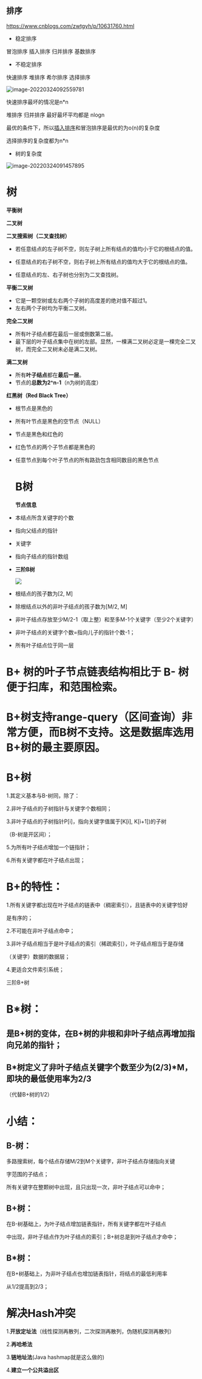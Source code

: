 ## 排序

https://www.cnblogs.com/zwtgyh/p/10631760.html

- 稳定排序

冒泡排序 插入排序 归并排序 基数排序



- 不稳定排序

快速排序 堆排序 希尔排序 选择排序

![image-20220324092559781](数据结构/image-20220324092559781.png)

快速排序最坏的情况是n*n

堆排序 归并排序  最好最坏平均都是 nlogn



最优的条件下，所以[插入排序](https://so.csdn.net/so/search?q=插入排序&spm=1001.2101.3001.7020)和冒泡排序是最优的为o(n)的复杂度

选择排序的复杂度都为n*n



- 树的复杂度

![image-20220324091457895](数据结构/image-20220324091457895.png)

# 树



**平衡树**



**二叉树**

**二叉搜索树（二叉查找树）**

- 若任意结点的左子树不空，则左子树上所有结点的值均小于它的根结点的值。

- 任意结点的右子树不空，则右子树上所有结点的值均大于它的根结点的值。

- 任意结点的左、右子树也分别为二叉查找树。

**平衡二叉树**

- 它是一颗空树或左右两个子树的高度差的绝对值不超过1。
- 左右两个子树均为平衡二叉树。

**完全二叉树**

- 所有叶子结点都在最后一层或倒数第二层。
- 最下层的叶子结点集中在树的左部。显然，一棵满二叉树必定是一棵完全二叉树，而完全二叉树未必是满二叉树。

**满二叉树**

- 所有**叶子结点**都在**最后一层**。
- 节点的**总数为2^n-1**（n为树的高度）



**红黑树（Red Black Tree）**

- 根节点是黑色的

- 所有叶节点是黑色的空节点（NULL）

- 节点是黑色和红色的

- 红色节点的两个子节点都是黑色的

- 任意节点到每个叶子节点的所有路劲包含相同数目的黑色节点
  
  
  
  
  
  # B树

  **节点信息**
  
- 本结点所含关键字的个数

- 指向父结点的指针

- 关键字

- 指向子结点的指针数组

- **三阶B树**
  
  ![](C:\Users\祥仔\AppData\Roaming\marktext\images\2019-09-01-14-04-08-image.png)

- 根结点的孩子数为[2, M]

- 除根结点以外的非叶子结点的孩子数为[M/2, M]

- 非叶子结点存放至少M/2-1（取上整）和至多M-1个关键字（至少2个关键字）

- 非叶子结点的关键字个数=指向儿子的指针个数-1；

- 所有叶子结点位于同一层

# B+ 树的叶子节点链表结构相比于 B- 树便于扫库，和范围检索。

# B+树支持range-query（区间查询）非常方便，而B树不支持。这是数据库选用B+树的最主要原因。

# B+树

1.其定义基本与B-树同，除了：

2.非叶子结点的子树指针与关键字个数相同；

3.非叶子结点的子树指针P[i]，指向关键字值属于[K[i], K[i+1])的子树

（B-树是开区间）；

5.为所有叶子结点增加一个链指针；

6.所有关键字都在叶子结点出现；

# B+的特性：

1.所有关键字都出现在叶子结点的链表中（稠密索引），且链表中的关键字恰好

是有序的；

2.不可能在非叶子结点命中；

3.非叶子结点相当于是叶子结点的索引（稀疏索引），叶子结点相当于是存储

（关键字）数据的数据层；

4.更适合文件索引系统；

三阶B+树



# B*树：

## 是B+树的变体，在B+树的非根和非叶子结点再增加指向兄弟的指针；



## B*树定义了非叶子结点关键字个数至少为(2/3)*M，即块的最低使用率为2/3

（代替B+树的1/2）

# 小结：

## B-树：

多路搜索树，每个结点存储M/2到M个关键字，非叶子结点存储指向关键

字范围的子结点；

所有关键字在整颗树中出现，且只出现一次，非叶子结点可以命中；

## B+树：

在B-树基础上，为叶子结点增加链表指针，所有关键字都在叶子结点

中出现，非叶子结点作为叶子结点的索引；B+树总是到叶子结点才命中；

## B*树：

在B+树基础上，为非叶子结点也增加链表指针，将结点的最低利用率

从1/2提高到2/3；



# 解决Hash冲突

1.**开放定址法**（线性探测再散列，二次探测再散列，伪随机探测再散列）

2.**再哈希法**

3.**链地址法**(Java hashmap就是这么做的)

4.**建立一个公共溢出区**
